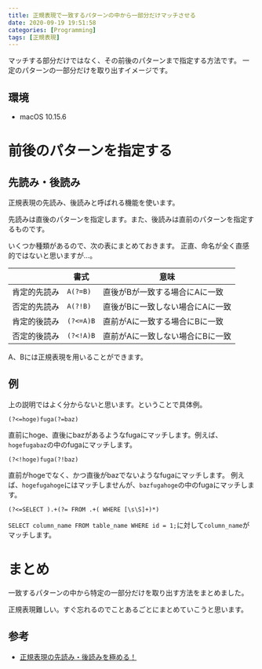 ```yaml
---
title: 正規表現で一致するパターンの中から一部分だけマッチさせる
date: 2020-09-19 19:51:58
categories: [Programming]
tags: [正規表現]
---
```


マッチする部分だけではなく、その前後のパターンまで指定する方法です。
一定のパターンの一部分だけを取り出すイメージです。

<!--more-->

## 環境

- macOS 10.15.6

# 前後のパターンを指定する

## 先読み・後読み

正規表現の先読み、後読みと呼ばれる機能を使います。

先読みは直後のパターンを指定します。また、後読みは直前のパターンを指定するものです。

いくつか種類があるので、次の表にまとめておきます。
正直、命名が全く直感的ではないと思いますが...。

|              | 書式      | 意味                             |
|--------------|-----------|----------------------------------|
| 肯定的先読み | `A(?=B)`  | 直後がBが一致する場合にAに一致   |
| 否定的先読み | `A(?!B)`  | 直後がBに一致しない場合にAに一致 |
| 肯定的後読み | `(?<=A)B` | 直前がAに一致する場合にBに一致   |
| 否定的後読み | `(?<!A)B` | 直前がAに一致しない場合にBに一致 |

A、Bには正規表現を用いることができます。


## 例

上の説明ではよく分からないと思います。ということで具体例。

```
(?<=hoge)fuga(?=baz)
```

直前にhoge、直後にbazがあるようなfugaにマッチします。例えば、`hogefugabaz`の中のfugaにマッチします。

```
(?<!hoge)fuga(?!baz)
```

直前がhogeでなく、かつ直後がbazでないようなfugaにマッチします。
例えば、`hogefugahoge`にはマッチしませんが、`bazfugahoge`の中のfugaにマッチします。

```
(?<=SELECT ).+(?= FROM .+( WHERE [\s\S]+)*)
```

`SELECT column_name FROM table_name WHERE id = 1;`に対して`column_name`がマッチします。

# まとめ

一致するパターンの中から特定の一部分だけを取り出す方法をまとめました。

正規表現難しい。すぐ忘れるのでことあるごとにまとめていこうと思います。

## 参考

- [正規表現の先読み・後読みを極める！](https://abicky.net/2010/05/30/135112/)
